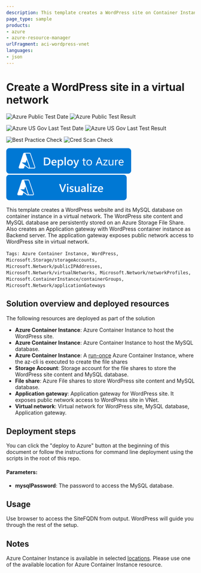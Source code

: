 ```yaml
---
description: This template creates a WordPress site on Container Instance in a virtual network. And output a public site FQDN which could access WordPress site.
page_type: sample
products:
- azure
- azure-resource-manager
urlFragment: aci-wordpress-vnet
languages:
- json
---
```

# Create a WordPress site in a virtual network
![Azure Public Test Date](https://azurequickstartsservice.blob.core.windows.net/badges/application-workloads/wordpress/aci-wordpress-vnet/PublicLastTestDate.svg)
![Azure Public Test Result](https://azurequickstartsservice.blob.core.windows.net/badges/application-workloads/wordpress/aci-wordpress-vnet/PublicDeployment.svg)

![Azure US Gov Last Test Date](https://azurequickstartsservice.blob.core.windows.net/badges/application-workloads/wordpress/aci-wordpress-vnet/FairfaxLastTestDate.svg)
![Azure US Gov Last Test Result](https://azurequickstartsservice.blob.core.windows.net/badges/application-workloads/wordpress/aci-wordpress-vnet/FairfaxDeployment.svg)

![Best Practice Check](https://azurequickstartsservice.blob.core.windows.net/badges/application-workloads/wordpress/aci-wordpress-vnet/BestPracticeResult.svg)
![Cred Scan Check](https://azurequickstartsservice.blob.core.windows.net/badges/application-workloads/wordpress/aci-wordpress-vnet/CredScanResult.svg)

[![Deploy To Azure](https://raw.githubusercontent.com/Azure/azure-quickstart-templates/master/1-CONTRIBUTION-GUIDE/images/deploytoazure.svg?sanitize=true)](https://portal.azure.com/#create/Microsoft.Template/uri/https%3A%2F%2Fraw.githubusercontent.com%2FAzure%2Fazure-quickstart-templates%2Fmaster%2Fapplication-workloads%2Fwordpress%2Faci-wordpress-vnet%2Fazuredeploy.json)
[![Visualize](https://raw.githubusercontent.com/Azure/azure-quickstart-templates/master/1-CONTRIBUTION-GUIDE/images/visualizebutton.svg?sanitize=true)](http://armviz.io/#/?load=https%3A%2F%2Fraw.githubusercontent.com%2FAzure%2Fazure-quickstart-templates%2Fmaster%2Fapplication-workloads%2Fwordpress%2Faci-wordpress-vnet%2Fazuredeploy.json)

This template creates a WordPress website and its MySQL database on container instance in a virtual network. The WordPress site content and MySQL database are persistently stored on an Azure Storage File Share.
Also creates an Application gateway with WordPress container instance as Backend server. The application gateway exposes public network access to WordPress site in virtual network.

`Tags: Azure Container Instance, WordPress, Microsoft.Storage/storageAccounts, Microsoft.Network/publicIPAddresses, Microsoft.Network/virtualNetworks, Microsoft.Network/networkProfiles, Microsoft.ContainerInstance/containerGroups, Microsoft.Network/applicationGateways`

## Solution overview and deployed resources

The following resources are deployed as part of the solution

+ **Azure Container Instance**: Azure Container Instance to host the WordPress site.
+ **Azure Container Instance**: Azure Container Instance to host the MySQL database.
+ **Azure Container Instance**: A [run-once](https://docs.microsoft.com/azure/container-instances/container-instances-restart-policy#container-restart-policy) Azure Container Instance, where the az-cli is executed to create the file shares
+ **Storage Account**: Storage account for the file shares to store the WordPress site content and MySQL database.
+ **File share**: Azure File shares to store WordPress site content and MySQL database.
+ **Application gateway**: Application gateway for WordPress site. It exposes public network access to WordPress site in VNet.
+ **Virtual network**: Virtual network for WordPress site, MySQL database, Application gateway.

## Deployment steps

You can click the "deploy to Azure" button at the beginning of this document or follow the instructions for command line deployment using the scripts in the root of this repo.

#### Parameters:
+ **mysqlPassword**: The password to access the MySQL database.

## Usage

Use browser to access the SiteFQDN from output. WordPress will guide you through the rest of the setup.

## Notes
Azure Container Instance is available in selected [locations](https://docs.microsoft.com/azure/container-instances/container-instances-quotas#region-availability). Please use one of the available location for Azure Container Instance resource.
